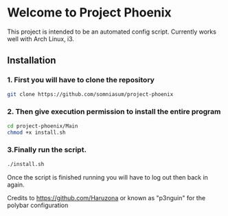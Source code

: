  

# Welcome to Project Phoenix

This project is intended to be an automated config script. Currently works well with Arch Linux, i3.

## Installation

### 1. First you will have to clone the repository

```bash
git clone https://github.com/somniasum/project-phoenix
```

### 2. Then give execution permission to install the entire program
```bash
cd project-phoenix/Main
chmod +x install.sh
```
### 3.Finally run the script.
```bash
./install.sh
```

Once the script is finished running you will have to log out then back in again.


Credits to https://github.com/Haruzona or known as "p3nguin" for the polybar configuration
